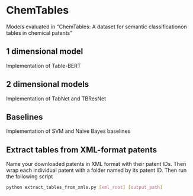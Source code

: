# ChemTables
Models evaluated in "ChemTables: A dataset for semantic classificationon tables in chemical patents"

## 1 dimensional model
Implementation of Table-BERT

## 2 dimensional models
Implementation of TabNet and TBResNet

## Baselines
Implementation of SVM and Naive Bayes baselines

## Extract tables from XML-format patents
Name your downloaded patents in XML format with their patent IDs. Then wrap each individual patent with a folder named by its patent ID. Then run the following script

```bash
python extract_tables_from_xmls.py [xml_root] [output_path]
```
